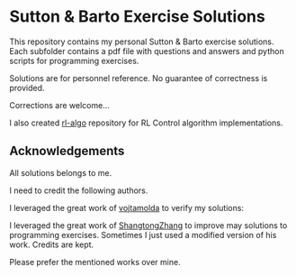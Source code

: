 # Sutton & Barto Exercise Solutions

This repository contains my personal Sutton & Barto exercise solutions. Each subfolder contains a pdf file with questions and answers and python scripts for programming exercises.   

Solutions are for personnel reference. No guarantee of correctness is provided. 

Corrections are welcome...

I also created  [rl-algo](https://github.com/habanoz/rl-algo) repository for RL Control algorithm implementations.

## Acknowledgements

All solutions belongs to me. 

I need to credit the following authors.

I leveraged the great work of [vojtamolda](
https://github.com/vojtamolda/reinforcement-learning-an-introduction) to verify my solutions:


I leveraged the great work of [ShangtongZhang](https://github.com/ShangtongZhang/reinforcement-learning-an-introduction) to improve may solutions to programming exercises. Sometimes I just used a modified version of his work. Credits are kept.

Please prefer the mentioned works over mine. 
